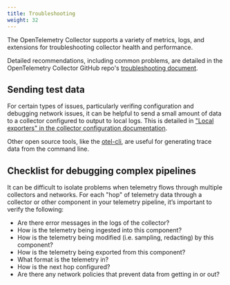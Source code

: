 ```yaml
---
title: Troubleshooting
weight: 32
---
```


The OpenTelemetry Collector supports a variety of metrics, logs, and extensions
for troubleshooting collector health and performance.

Detailed recommendations, including common problems, are detailed in the
OpenTelemetry Collector GitHub repo's
[troubleshooting document](https://github.com/open-telemetry/opentelemetry-collector/blob/main/docs/troubleshooting.md).

## Sending test data

For certain types of issues, particularly verifing configuration and debugging
network issues, it can be helpful to send a small amount of data to a collector
configured to output to local logs. This is detailed in
["Local exporters" in the collector configuration documentation](https://github.com/open-telemetry/opentelemetry-collector/blob/main/docs/troubleshooting.md#local-exporters).

Other open source tools, like the
[otel-cli](https://github.com/equinix-labs/otel-cli), are useful for generating
trace data from the command line.

## Checklist for debugging complex pipelines

It can be difficult to isolate problems when telemetry flows through multiple
collectors and networks. For each "hop" of telemetry data through a collector or
other component in your telemetry pipeline, it’s important to verify the
following:

- Are there error messages in the logs of the collector?
- How is the telemetry being ingested into this component?
- How is the telemetry being modified (i.e. sampling, redacting) by this
  component?
- How is the telemetry being exported from this component?
- What format is the telemetry in?
- How is the next hop configured?
- Are there any network policies that prevent data from getting in or out?
